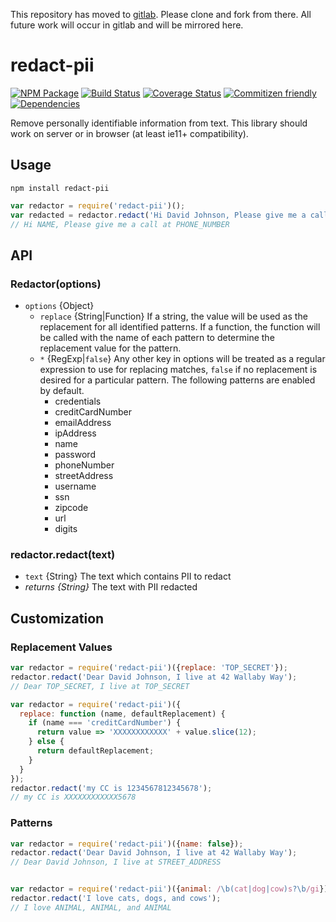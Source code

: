 This repository has moved to [gitlab](https://gitlab.com/solvvy/redact-pii).
Please clone and fork from there. All future work will occur in gitlab and
will be mirrored here.

# redact-pii
[![NPM Package](https://badge.fury.io/js/redact-pii.svg)](https://www.npmjs.com/package/redact-pii)
[![Build Status](https://travis-ci.org/solvvy/redact-pii.svg?branch=master)](https://travis-ci.org/solvvy/redact-pii)
[![Coverage Status](https://coveralls.io/repos/github/solvvy/redact-pii/badge.svg?branch=master)](https://coveralls.io/github/solvvy/redact-pii?branch=master)
[![Commitizen friendly](https://img.shields.io/badge/commitizen-friendly-brightgreen.svg)](http://commitizen.github.io/cz-cli/)
[![Dependencies](https://david-dm.org/solvvy/redact-pii.svg)](https://david-dm.org/solvvy/redact-pii)

Remove personally identifiable information from text.  This library should work on server or in browser (at least ie11+ compatibility).

## Usage
```
npm install redact-pii
```

```js
var redactor = require('redact-pii')();
var redacted = redactor.redact('Hi David Johnson, Please give me a call at 555-555-5555');
// Hi NAME, Please give me a call at PHONE_NUMBER
```

## API

### Redactor(options)
* `options` {Object}
  * `replace` {String|Function} If a string, the value will be used as the replacement for all identified patterns. If a function, the function will be called with the name of each pattern to determine the replacement value for the pattern.
  * `*` {RegExp|`false`} Any other key in options will be treated as a regular expression to use for replacing matches, `false` if no replacement is desired for a particular pattern. The following patterns are enabled by default.
    * credentials
    * creditCardNumber
    * emailAddress
    * ipAddress
    * name
    * password
    * phoneNumber
    * streetAddress
    * username
    * ssn
    * zipcode
    * url
    * digits

### redactor.redact(text)
* `text` {String} The text which contains PII to redact
* *returns {String}* The text with PII redacted

## Customization

### Replacement Values
```js
var redactor = require('redact-pii')({replace: 'TOP_SECRET'});
redactor.redact('Dear David Johnson, I live at 42 Wallaby Way');
// Dear TOP_SECRET, I live at TOP_SECRET

var redactor = require('redact-pii')({
  replace: function (name, defaultReplacement) {
    if (name === 'creditCardNumber') {
      return value => 'XXXXXXXXXXXX' + value.slice(12);
    } else {
      return defaultReplacement;
    }
  }
});
redactor.redact('my CC is 1234567812345678');
// my CC is XXXXXXXXXXXX5678
```

### Patterns
```js
var redactor = require('redact-pii')({name: false});
redactor.redact('Dear David Johnson, I live at 42 Wallaby Way');
// Dear David Johnson, I live at STREET_ADDRESS


var redactor = require('redact-pii')({animal: /\b(cat|dog|cow)s?\b/gi});
redactor.redact('I love cats, dogs, and cows');
// I love ANIMAL, ANIMAL, and ANIMAL
```
